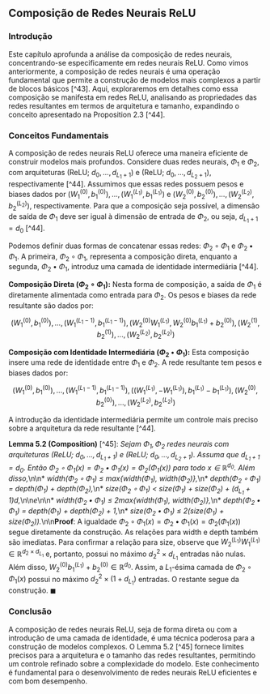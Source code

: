 ## Composição de Redes Neurais ReLU

### Introdução
Este capítulo aprofunda a análise da composição de redes neurais, concentrando-se especificamente em redes neurais ReLU. Como vimos anteriormente, a composição de redes neurais é uma operação fundamental que permite a construção de modelos mais complexos a partir de blocos básicos [^43]. Aqui, exploraremos em detalhes como essa composição se manifesta em redes ReLU, analisando as propriedades das redes resultantes em termos de arquitetura e tamanho, expandindo o conceito apresentado na Proposition 2.3 [^44].

### Conceitos Fundamentais
A composição de redes neurais ReLU oferece uma maneira eficiente de construir modelos mais profundos. Considere duas redes neurais, $\Phi_1$ e $\Phi_2$, com arquiteturas (ReLU; $d_0, ..., d_{L_1+1}$) e (ReLU; $d_0, ..., d_{L_2+1}$), respectivamente [^44]. Assumimos que essas redes possuem pesos e biases dados por $(W^{(0)}_1, b^{(0)}_1), ..., (W^{(L_1)}_1, b^{(L_1)}_1)$ e $(W^{(0)}_2, b^{(0)}_2), ..., (W^{(L_2)}_2, b^{(L_2)}_2)$, respectivamente. Para que a composição seja possível, a dimensão de saída de $\Phi_1$ deve ser igual à dimensão de entrada de $\Phi_2$, ou seja, $d_{L_1+1} = d_0$ [^44].

Podemos definir duas formas de concatenar essas redes: $\Phi_2 \circ \Phi_1$ e $\Phi_2 \bullet \Phi_1$. A primeira, $\Phi_2 \circ \Phi_1$, representa a composição direta, enquanto a segunda, $\Phi_2 \bullet \Phi_1$, introduz uma camada de identidade intermediária [^44].

**Composição Direta ($\Phi_2 \circ \Phi_1$):**
Nesta forma de composição, a saída de $\Phi_1$ é diretamente alimentada como entrada para $\Phi_2$. Os pesos e biases da rede resultante são dados por:

$$(W^{(0)}_1, b^{(0)}_1), ..., (W^{(L_1-1)}_1, b^{(L_1-1)}_1), (W^{(0)}_2W^{(L_1)}_1, W^{(0)}_2b^{(L_1)}_1 + b^{(0)}_2), (W^{(1)}_2, b^{(1)}_2), ..., (W^{(L_2)}_2, b^{(L_2)}_2)$$

**Composição com Identidade Intermediária ($\Phi_2 \bullet \Phi_1$):**
Esta composição insere uma rede de identidade entre $\Phi_1$ e $\Phi_2$. A rede resultante tem pesos e biases dados por:

$$(W^{(0)}_1, b^{(0)}_1), ..., (W^{(L_1-1)}_1, b^{(L_1-1)}_1), ((W^{(L_1)}_1, -W^{(L_1)}_1), b^{(L_1)}_1 - b^{(L_1)}_1), (W^{(0)}_2, b^{(0)}_2), ..., (W^{(L_2)}_2, b^{(L_2)}_2)$$

A introdução da identidade intermediária permite um controle mais preciso sobre a arquitetura da rede resultante [^44].

**Lemma 5.2 (Composition)** [^45]: *Sejam $\Phi_1, \Phi_2$ redes neurais com arquiteturas (ReLU; $d_0, ..., d_{L_1+1}$) e (ReLU; $d_0, ..., d_{L_2+1}$). Assuma que $d_{L_1+1} = d_0$. Então $\Phi_2 \circ \Phi_1(x) = \Phi_2 \bullet \Phi_1(x) = \Phi_2(\Phi_1(x))$ para todo $x \in \mathbb{R}^{d_0}$. Além disso,*\n\n*   *width($\Phi_2 \circ \Phi_1$) ≤ max{width($\Phi_1$), width($\Phi_2$)},*\n*   *depth($\Phi_2 \circ \Phi_1$) = depth($\Phi_1$) + depth($\Phi_2$),*\n*   *size($\Phi_2 \circ \Phi_1$) < size($\Phi_1$) + size($\Phi_2$) + ($d_{L_1} + 1$)d,*\n\n*e*\n\n*   *width($\Phi_2 \bullet \Phi_1$) ≤ 2max{width($\Phi_1$), width($\Phi_2$)},*\n*   *depth($\Phi_2 \bullet \Phi_1$) = depth($\Phi_1$) + depth($\Phi_2$) + 1,*\n*   *size($\Phi_2 \bullet \Phi_1$) ≤ 2(size($\Phi_1$) + size($\Phi_2$)).*\n\n**Proof**: A igualdade $\Phi_2 \circ \Phi_1(x) = \Phi_2 \bullet \Phi_1(x) = \Phi_2(\Phi_1(x))$ segue diretamente da construção. As relações para width e depth também são imediatas. Para confirmar a relação para size, observe que $W^{(L_1)}_2W^{(L_1)}_1 \in \mathbb{R}^{d_2 \times d_{L_1}}$ e, portanto, possui no máximo $d_2^2 \times d_{L_1}$ entradas não nulas. Além disso, $W^{(0)}_2b^{(L_1)}_1 + b^{(0)}_2 \in \mathbb{R}^{d_0}$. Assim, a $L_1$-ésima camada de $\Phi_2 \circ \Phi_1(x)$ possui no máximo $d_2^2 \times (1 + d_{L_1})$ entradas. O restante segue da construção. $\blacksquare$

### Conclusão
A composição de redes neurais ReLU, seja de forma direta ou com a introdução de uma camada de identidade, é uma técnica poderosa para a construção de modelos complexos. O Lemma 5.2 [^45] fornece limites precisos para a arquitetura e o tamanho das redes resultantes, permitindo um controle refinado sobre a complexidade do modelo. Este conhecimento é fundamental para o desenvolvimento de redes neurais ReLU eficientes e com bom desempenho.
<!-- END -->